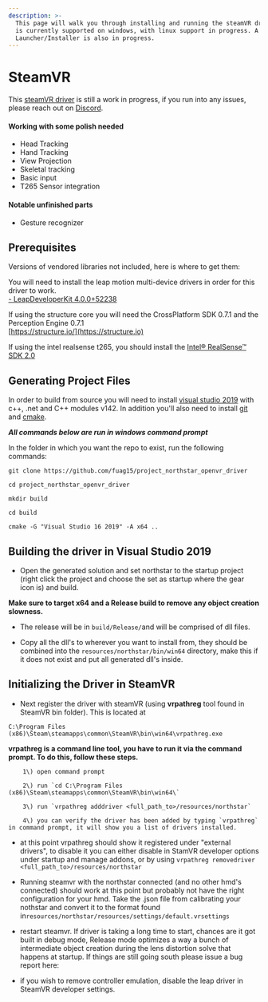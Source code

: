 ```yaml
---
description: >-
  This page will walk you through installing and running the steamVR driver. It
  is currently supported on windows, with linux support in progress. A
  Launcher/Installer is also in progress.
---
```


# SteamVR

This [steamVR driver](https://github.com/fuag15/project_northstar_openvr_driver) is still a work in progress, if you run into any issues, please reach out on [Discord](https://discord.gg/9TtZhb4). 

#### Working with some polish needed

- Head Tracking  
- Hand Tracking  
- View Projection  
- Skeletal tracking  
- Basic input  
- T265 Sensor integration

#### Notable unfinished parts

- Gesture recognizer

## Prerequisites

Versions of vendored libraries not included, here is where to get them:

You will need to install the leap motion multi-device drivers in order for this driver to work.  
[- LeapDeveloperKit 4.0.0+52238](https://github.com/leapmotion/UnityModules/blob/feat-multi-device/Multidevice%20Service/LeapDeveloperKit_4.0.0%2B52238_win.zip)

If using the structure core you will need the CrossPlatform SDK 0.7.1 and the Perception Engine 0.7.1  
[https://structure.io/](https://structure.io)

If using the intel realsense t265, you should install the [Intel® RealSense™ SDK 2.0](https://www.intelrealsense.com/sdk-2/)

## Generating Project Files

In order to build from source you will need to install [visual studio 2019](https://visualstudio.microsoft.com/downloads/) with c++, .net and C++ modules v142. In addition you'll also need to install [git](https://git-scm.com/downloads) and [cmake](https://cmake.org/download/).

_**All commands below are run in windows command prompt**_

In the folder in which you want the repo to exist, run the following commands:

```text
git clone https://github.com/fuag15/project_northstar_openvr_driver
```

```text
cd project_northstar_openvr_driver
```

```text
mkdir build
```

```text
cd build
```

```text
cmake -G "Visual Studio 16 2019" -A x64 ..
```

## Building the driver in Visual Studio 2019

- Open the generated solution and set northstar to the startup project \(right click the project and choose the set as startup where the gear icon is\) and build. 

**Make sure to target x64 and a Release build to remove any object creation slowness.**

- The release will be in ```build/Release/```and will be comprised of dll files.

- Copy all the dll's to wherever you want to install from, they should be combined into the ```resources/northstar/bin/win64``` directory, make this if it does not exist and put all generated dll's inside.

## Initializing the Driver in SteamVR

- Next register the driver with steamVR \(using **vrpathreg** tool found in SteamVR bin folder\). This is located at 

`C:\Program Files (x86)\Steam\steamapps\common\SteamVR\bin\win64\vrpathreg.exe`

**vrpathreg is a command line tool, you have to run it via the command prompt. To do this, follow these steps.** 

        1\) open command prompt

        2\) run `cd C:\Program Files (x86)\Steam\steamapps\common\SteamVR\bin\win64\`

        3\) run `vrpathreg adddriver <full_path_to>/resources/northstar`

        4\) you can verify the driver has been added by typing `vrpathreg` in command prompt, it will show you a list of drivers installed. 

- at this point vrpathreg should show it registered under "external drivers", to disable it you can either disable in StamVR developer options under startup and manage addons, or by using `vrpathreg removedriver <full_path_to>/resources/northstar`

- Running steamvr with the northstar connected \(and no other hmd's connected\) should work at this point but probably not have the right configuration for your hmd. Take the .json file from calibrating your nothstar and convert it to the format found in`resources/northstar/resources/settings/default.vrsettings`

- restart steamvr. If driver is taking a long time to start, chances are it got built in debug mode, Release mode optimizes a way a bunch of intermediate object creation during the lens distortion solve that happens at startup. If things are still going south please issue a bug report here: 

- if you wish to remove controller emulation, disable the leap driver in SteamVR developer settings.  


